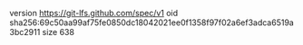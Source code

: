 version https://git-lfs.github.com/spec/v1
oid sha256:69c50aa99af75fe0850dc18042021ee0f1358f97f02a6ef3adca6519a3bc2911
size 638
